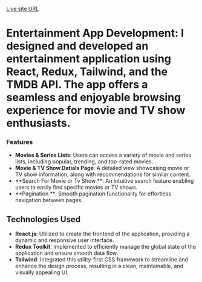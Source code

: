 [Live site URL](https://entertainment-application.netlify.app/)
# Entertainment App Development: I designed and developed an entertainment application using React, Redux, Tailwind, and the TMDB API. The app offers a seamless and enjoyable browsing experience for movie and TV show enthusiasts.

### Features 
- **Movies & Series Lists**: Users can access a variety of movie and series lists, including popular, trending, and top-rated movies..
- **Movie & TV Show Datials Page**:  A detailed view showcasing movie or TV show information, along with recommendations for similar content.
- **Search For Movie or Tv Show **: An intuitive search feature enabling users to easily find specific movies or TV shows.
- **Pagination **: Smooth pagination functionality for effortless navigation between pages.
  
## Technologies Used
- **React.js**: Utilized to create the frontend of the application, providing a dynamic and responsive user interface.
- **Redux Toolkit**: Implemented to efficiently manage the global state of the application and ensure smooth data flow.
- **Tailwind**: Integrated this utility-first CSS framework to streamline and enhance the design process, resulting in a clean, maintainable, and visually appealing UI.
